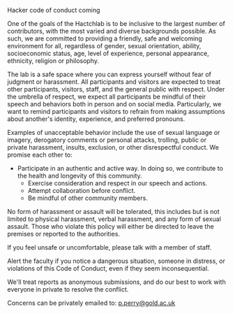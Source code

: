Hacker code of conduct coming 

One of the goals of the Hactchlab is to be inclusive to the largest number of contributors, with the most varied and diverse backgrounds possible. As such, we are committed to providing a friendly, safe and welcoming environment for all, regardless of gender, sexual orientation, ability, socioeconomic status, age, level of experience, personal appearance, ethnicity, religion or philosophy.

The lab is a safe space where you can express yourself without fear of judgment or harassment. All participants and visitors are expected to treat other participants, visitors, staff, and the general public with respect. Under the umbrella of respect, we expect all participants be mindful of their speech and behaviors both in person and on social media. Particularly, we want to remind participants and visitors to refrain from making assumptions about another's identity, experience, and preferred pronouns.

Examples of unacceptable behavior include the use of sexual language or imagery, derogatory comments or personal attacks, trolling, public or private harassment, insults, exclusion, or other disrespectful conduct. We promise each other to:
* Participate in an authentic and active way. In doing so, we contribute to the health and longevity of this community.
	* Exercise consideration and respect in our speech and actions.
	* Attempt collaboration before conflict.
	* Be mindful of other community members.

No form of harassment or assault will be tolerated, this includes but is not limited to physical harassment, verbal harassment, and any form of sexual assault. Those who violate this policy will either be directed to leave the premises or reported to the authorities.

If you feel unsafe or uncomfortable, please talk with a member of staff.  

Alert the faculty if you notice a dangerous situation, someone in distress, or violations of this Code of Conduct, even if they seem inconsequential. 

We'll treat reports as anonymous submissions, and do our best to work with everyone in private to resolve the conflict.
  
Concerns can be privately emailed to: p.perry@gold.ac.uk 
